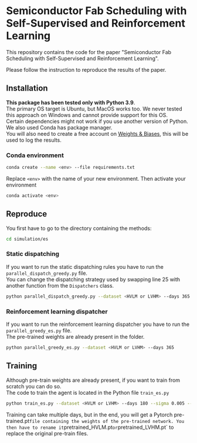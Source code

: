 # Semiconductor Fab Scheduling with Self-Supervised and Reinforcement Learning

This repository contains the code for the paper "Semiconductor Fab Scheduling with Self-Supervised and Reinforcement Learning".

Please follow the instruction to reproduce the results of the paper.

## Installation

**This package has been tested only with Python 3.9**.  
The primary OS target is Ubuntu, but MacOS works too. We never tested this approach on Windows and cannot provide support for this OS.  
Certain dependencies might not work if you use another version of Python.  
We also used Conda has package manager.  
You will also need to create a free account on [Weights & Biases](https://wandb.ai), this will be used to log the results.

### Conda environment

```bash
conda create --name <env> --file requirements.txt
```

Replace `<env>` with the name of your new environment.
Then activate your environment

```bash
conda activate <env>
```

## Reproduce

You first have to go to the directory containing the methods:

```bash
cd simulation/es
```

### Static dispatching

If you want to run the static dispatching rules you have to run the `parallel_dispatch_greedy.py` file.  
You can change the dispatching strategy used by swapping line 25 with another function from the `Dispatchers` class.

```bash
python parallel_dispatch_greedy.py --dataset <HVLM or LVHM> --days 365
```

### Reinforcement learning dispatcher

If you want to run the reinforcement learning dispatcher you have to run the `parallel_greedy_es.py` file.  
The pre-trained weights are already present in the folder.

```bash
python parallel_greedy_es.py --dataset <HVLM or LVHM> --days 365
```

## Training
Although pre-train weights are already present, if you want to train from scratch you can do so.  
The code to train the agent is located in the Python file `train_es.py`

```bash
python train_es.py --dataset <HVLM or LVHM> --days 180 --sigma 0.005 --alpha 0.01 --popsize 128 --l2 0.0
```

Training can take multiple days, but in the end, you will get a Pytorch pre-trained.pt` file containing the weights of the pre-trained network.
You then have to rename it `pretrained_HVLM.pt` or `pretrained_LVHM.pt` to replace the original pre-train files.
